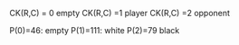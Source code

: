 

CK(R,C) = 0 empty
CK(R,C) =1 player
CK(R,C) =2 opponent

 P(0)=46: empty
 P(1)=111: white
 P(2)=79 black

